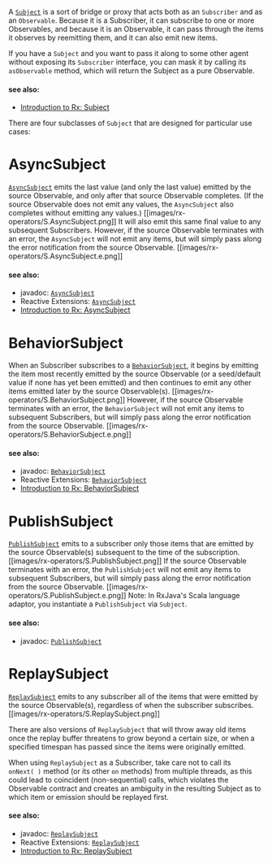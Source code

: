 A <a href="http://netflix.github.io/RxJava/javadoc/rx/subjects/Subject.html">`Subject`</a> is a sort of bridge or proxy that acts both as an `Subscriber` and as an `Observable`. Because it is a Subscriber, it can subscribe to one or more Observables, and because it is an Observable, it can pass through the items it observes by reemitting them, and it can also emit new items.

If you have a `Subject` and you want to pass it along to some other agent without exposing its `Subscriber` interface, you can mask it by calling its `asObservable` method, which will return the Subject as a pure Observable.

#### see also:
* <a href="http://www.introtorx.com/Content/v1.0.10621.0/02_KeyTypes.html#Subject">Introduction to Rx: Subject</a>

There are four subclasses of ``Subject`` that are designed for particular use cases:
# AsyncSubject
<a href="http://netflix.github.io/RxJava/javadoc/rx/subjects/AsyncSubject.html">`AsyncSubject`</a> emits the last value (and only the last value) emitted by the source Observable, and only after that source Observable completes. (If the source Observable does not emit any values, the `AsyncSubject` also completes without emitting any values.)
[[images/rx-operators/S.AsyncSubject.png]]
It will also emit this same final value to any subsequent Subscribers. However, if the source Observable terminates with an error, the `AsyncSubject` will not emit any items, but will simply pass along the error notification from the source Observable.
[[images/rx-operators/S.AsyncSubject.e.png]]

#### see also:
* javadoc: <a href="http://netflix.github.io/RxJava/javadoc/rx/subjects/AsyncSubject.html">`AsyncSubject`</a>
* Reactive Extensions: <a href="http://msdn.microsoft.com/en-us/library/hh229363(v=vs.103).aspx">`AsyncSubject`</a>
* <a href="http://www.introtorx.com/Content/v1.0.10621.0/02_KeyTypes.html#AsyncSubject">Introduction to Rx: AsyncSubject</a>

# BehaviorSubject
When an Subscriber subscribes to a <a href="http://netflix.github.io/RxJava/javadoc/rx/subjects/BehaviorSubject.html">`BehaviorSubject`</a>, it begins by emitting the item most recently emitted by the source Observable (or a seed/default value if none has yet been emitted) and then continues to emit any other items emitted later by the source Observable(s).
[[images/rx-operators/S.BehaviorSubject.png]]
However, if the source Observable terminates with an error, the `BehaviorSubject` will not emit any items to subsequent Subscribers, but will simply pass along the error notification from the source Observable.
[[images/rx-operators/S.BehaviorSubject.e.png]]

#### see also:
* javadoc: <a href="http://netflix.github.io/RxJava/javadoc/rx/subjects/BehaviorSubject.html">`BehaviorSubject`</a>
* Reactive Extensions: <a href="http://msdn.microsoft.com/en-us/library/hh211949(v=vs.103).aspx">`BehaviorSubject`</a>
* <a href="http://www.introtorx.com/Content/v1.0.10621.0/02_KeyTypes.html#BehaviorSubject">Introduction to Rx: BehaviorSubject</a>

# PublishSubject
<a href="http://netflix.github.io/RxJava/javadoc/rx/subjects/PublishSubject.html">``PublishSubject``</a> emits to a subscriber only those items that are emitted by the source Observable(s) subsequent to the time of the subscription.
[[images/rx-operators/S.PublishSubject.png]]
If the source Observable terminates with an error, the `PublishSubject` will not emit any items to subsequent Subscribers, but will simply pass along the error notification from the source Observable.
[[images/rx-operators/S.PublishSubject.e.png]]
Note: In RxJava's Scala language adaptor, you instantiate a `PublishSubject` via `Subject`.

#### see also:
* javadoc: <a href="http://netflix.github.io/RxJava/javadoc/rx/subjects/PublishSubject.html">`PublishSubject`</a>


# ReplaySubject
<a href="http://netflix.github.io/RxJava/javadoc/rx/subjects/ReplaySubject.html">``ReplaySubject``</a> emits to any subscriber all of the items that were emitted by the source Observable(s), regardless of when the subscriber subscribes.
[[images/rx-operators/S.ReplaySubject.png]]

There are also versions of `ReplaySubject` that will throw away old items once the replay buffer threatens to grow beyond a certain size, or when a specified timespan has passed since the items were originally emitted.

When using ``ReplaySubject`` as a Subscriber, take care not to call its ``onNext( )`` method (or its other ``on`` methods) from multiple threads, as this could lead to coincident (non-sequential) calls, which violates the Observable contract and creates an ambiguity in the resulting Subject as to which item or emission should be replayed first.

#### see also:
* javadoc: <a href="http://netflix.github.io/RxJava/javadoc/rx/subjects/ReplaySubject.html">`ReplaySubject`</a>
* Reactive Extensions: <a href="http://msdn.microsoft.com/en-us/library/hh211810(v=vs.103).aspx">`ReplaySubject`</a>
* <a href="http://www.introtorx.com/Content/v1.0.10621.0/02_KeyTypes.html#ReplaySubject">Introduction to Rx: ReplaySubject</a>